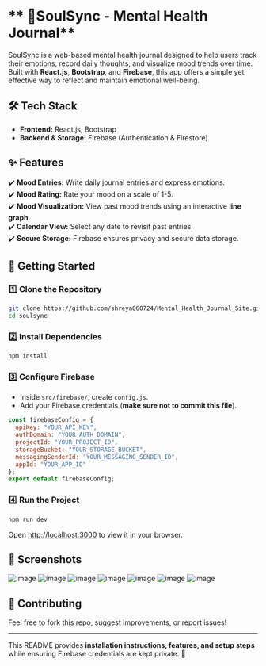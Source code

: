 # ** 🌸SoulSync - Mental Health Journal**  

SoulSync is a web-based mental health journal designed to help users track their emotions, record daily thoughts, and visualize mood trends over time. Built with **React.js**, **Bootstrap**, and **Firebase**, this app offers a simple yet effective way to reflect and maintain emotional well-being.  

## **🛠 Tech Stack**  
- **Frontend:** React.js, Bootstrap  
- **Backend & Storage:** Firebase (Authentication & Firestore)  

## **✨ Features**  
✔️ **Mood Entries:** Write daily journal entries and express emotions.  
✔️ **Mood Rating:** Rate your mood on a scale of 1-5.  
✔️ **Mood Visualization:** View past mood trends using an interactive **line graph**.  
✔️ **Calendar View:** Select any date to revisit past entries.  
✔️ **Secure Storage:** Firebase ensures privacy and secure data storage.  

## **🚀 Getting Started**  
### **1️⃣ Clone the Repository**  
```sh
git clone https://github.com/shreya060724/Mental_Health_Journal_Site.git
cd soulsync
```
### **2️⃣ Install Dependencies**  
```sh
npm install
```
### **3️⃣ Configure Firebase**  
- Inside `src/firebase/`, create `config.js`.  
- Add your Firebase credentials (**make sure not to commit this file**).  

```js
const firebaseConfig = {
  apiKey: "YOUR_API_KEY",
  authDomain: "YOUR_AUTH_DOMAIN",
  projectId: "YOUR_PROJECT_ID",
  storageBucket: "YOUR_STORAGE_BUCKET",
  messagingSenderId: "YOUR_MESSAGING_SENDER_ID",
  appId: "YOUR_APP_ID"
};
export default firebaseConfig;
```

### **4️⃣ Run the Project**  
```sh
npm run dev
```
Open [http://localhost:3000](http://localhost:3000) to view it in your browser.  

## **📸 Screenshots**  
![image](https://github.com/user-attachments/assets/d3f1780e-652c-4b2e-96ff-e69fcf3efed1)
![image](https://github.com/user-attachments/assets/31ee5fbe-d3e9-4a4d-811e-58547b26781b)
![image](https://github.com/user-attachments/assets/93a05cbf-aaa3-468e-b2ce-8a977acd4181)
![image](https://github.com/user-attachments/assets/bf27329e-f9db-4527-ae98-f25625b900f8)
![image](https://github.com/user-attachments/assets/c4846f75-b932-4132-9cf9-1cb9f513836f)
![image](https://github.com/user-attachments/assets/dae4d24a-cf4f-4132-acac-7232705d047a)
![image](https://github.com/user-attachments/assets/360528c8-becd-4878-9cae-a746de7c2edb)








## **🤝 Contributing**  
Feel free to fork this repo, suggest improvements, or report issues!  

---

This README provides **installation instructions, features, and setup steps** while ensuring Firebase credentials are kept private. 🚀
